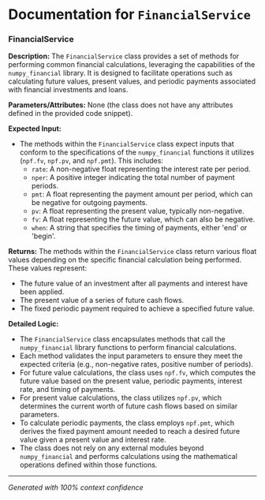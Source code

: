 # Documentation for `FinancialService`

### FinancialService

**Description:**
The `FinancialService` class provides a set of methods for performing common financial calculations, leveraging the capabilities of the `numpy_financial` library. It is designed to facilitate operations such as calculating future values, present values, and periodic payments associated with financial investments and loans.

**Parameters/Attributes:**
None (the class does not have any attributes defined in the provided code snippet).

**Expected Input:**
- The methods within the `FinancialService` class expect inputs that conform to the specifications of the `numpy_financial` functions it utilizes (`npf.fv`, `npf.pv`, and `npf.pmt`). This includes:
  - `rate`: A non-negative float representing the interest rate per period.
  - `nper`: A positive integer indicating the total number of payment periods.
  - `pmt`: A float representing the payment amount per period, which can be negative for outgoing payments.
  - `pv`: A float representing the present value, typically non-negative.
  - `fv`: A float representing the future value, which can also be negative.
  - `when`: A string that specifies the timing of payments, either 'end' or 'begin'.

**Returns:**
The methods within the `FinancialService` class return various float values depending on the specific financial calculation being performed. These values represent:
- The future value of an investment after all payments and interest have been applied.
- The present value of a series of future cash flows.
- The fixed periodic payment required to achieve a specified future value.

**Detailed Logic:**
- The `FinancialService` class encapsulates methods that call the `numpy_financial` library functions to perform financial calculations.
- Each method validates the input parameters to ensure they meet the expected criteria (e.g., non-negative rates, positive number of periods).
- For future value calculations, the class uses `npf.fv`, which computes the future value based on the present value, periodic payments, interest rate, and timing of payments.
- For present value calculations, the class utilizes `npf.pv`, which determines the current worth of future cash flows based on similar parameters.
- To calculate periodic payments, the class employs `npf.pmt`, which derives the fixed payment amount needed to reach a desired future value given a present value and interest rate.
- The class does not rely on any external modules beyond `numpy_financial` and performs calculations using the mathematical operations defined within those functions.

---
*Generated with 100% context confidence*
